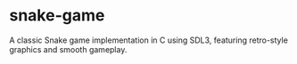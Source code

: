 # snake-game
A classic Snake game implementation in C using SDL3, featuring retro-style graphics and smooth gameplay.
